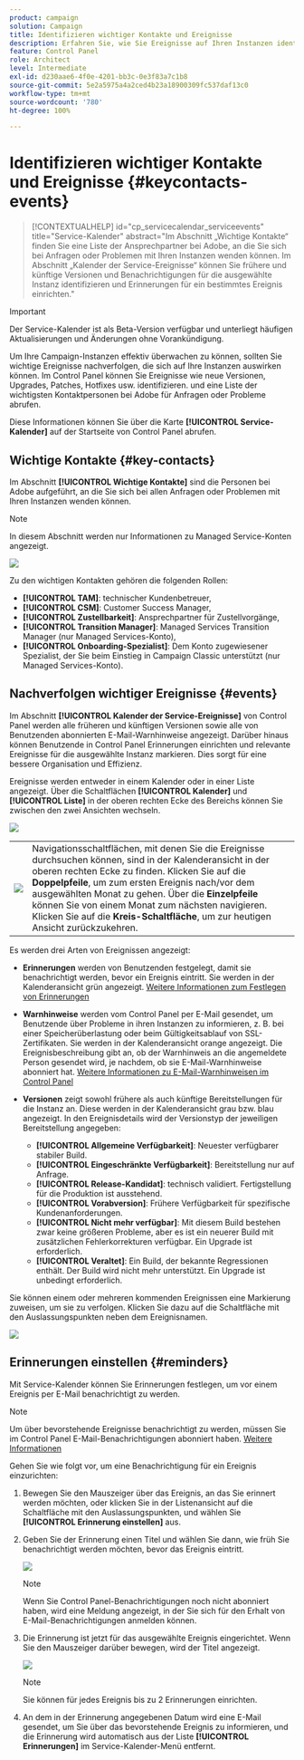 ```yaml
---
product: campaign
solution: Campaign
title: Identifizieren wichtiger Kontakte und Ereignisse
description: Erfahren Sie, wie Sie Ereignisse auf Ihren Instanzen identifizieren und wichtige Ansprechpersonen bei Adobe finden können.
feature: Control Panel
role: Architect
level: Intermediate
exl-id: d230aae6-4f0e-4201-bb3c-0e3f83a7c1b8
source-git-commit: 5e2a5975a4a2ced4b23a18900309fc537daf13c0
workflow-type: tm+mt
source-wordcount: '780'
ht-degree: 100%

---
```


# Identifizieren wichtiger Kontakte und Ereignisse {#keycontacts-events}

>[!CONTEXTUALHELP]
>id="cp_servicecalendar_serviceevents"
>title="Service-Kalender"
>abstract="Im Abschnitt „Wichtige Kontakte“ finden Sie eine Liste der Ansprechpartner bei Adobe, an die Sie sich bei Anfragen oder Problemen mit Ihren Instanzen wenden können. Im Abschnitt „Kalender der Service-Ereignisse“ können Sie frühere und künftige Versionen und Benachrichtigungen für die ausgewählte Instanz identifizieren und Erinnerungen für ein bestimmtes Ereignis einrichten."

>[!IMPORTANT]
>
>Der Service-Kalender ist als Beta-Version verfügbar und unterliegt häufigen Aktualisierungen und Änderungen ohne Vorankündigung.

Um Ihre Campaign-Instanzen effektiv überwachen zu können, sollten Sie wichtige Ereignisse nachverfolgen, die sich auf Ihre Instanzen auswirken können. Im Control Panel können Sie Ereignisse wie neue Versionen, Upgrades, Patches, Hotfixes usw. identifizieren. und eine Liste der wichtigsten Kontaktpersonen bei Adobe für Anfragen oder Probleme abrufen.

Diese Informationen können Sie über die Karte **[!UICONTROL Service-Kalender]** auf der Startseite von Control Panel abrufen.

## Wichtige Kontakte {#key-contacts}

Im Abschnitt **[!UICONTROL Wichtige Kontakte]** sind die Personen bei Adobe aufgeführt, an die Sie sich bei allen Anfragen oder Problemen mit Ihren Instanzen wenden können.

>[!NOTE]
>
>In diesem Abschnitt werden nur Informationen zu Managed Service-Konten angezeigt.

![](assets/service-events-contacts.png)

Zu den wichtigen Kontakten gehören die folgenden Rollen:

* **[!UICONTROL TAM]**: technischer Kundenbetreuer,
* **[!UICONTROL CSM]**: Customer Success Manager,
* **[!UICONTROL Zustellbarkeit]**: Ansprechpartner für Zustellvorgänge,
* **[!UICONTROL Transition Manager]**: Managed Services Transition Manager (nur Managed Services-Konto),
* **[!UICONTROL Onboarding-Spezialist]**: Dem Konto zugewiesener Spezialist, der Sie beim Einstieg in Campaign Classic unterstützt (nur Managed Services-Konto).

## Nachverfolgen wichtiger Ereignisse {#events}

Im Abschnitt **[!UICONTROL Kalender der Service-Ereignisse]** von Control Panel werden alle früheren und künftigen Versionen sowie alle von Benutzenden abonnierten E-Mail-Warnhinweise angezeigt. Darüber hinaus können Benutzende in Control Panel Erinnerungen einrichten und relevante Ereignisse für die ausgewählte Instanz markieren. Dies sorgt für eine bessere Organisation und Effizienz.

Ereignisse werden entweder in einem Kalender oder in einer Liste angezeigt. Über die Schaltflächen **[!UICONTROL Kalender]** und **[!UICONTROL Liste]** in der oberen rechten Ecke des Bereichs können Sie zwischen den zwei Ansichten wechseln.

![](assets/service-events-calendar.png)

<table><tr style="border: 0;">
<td><img src="assets/do-not-localize/nav-buttons.png">
</td><td>Navigationsschaltflächen, mit denen Sie die Ereignisse durchsuchen können, sind in der Kalenderansicht in der oberen rechten Ecke zu finden. Klicken Sie auf die <b>Doppelpfeile</b>, um zum ersten Ereignis nach/vor dem ausgewählten Monat zu gehen. Über die <b>Einzelpfeile</b> können Sie von einem Monat zum nächsten navigieren. Klicken Sie auf die <b>Kreis-Schaltfläche</b>, um zur heutigen Ansicht zurückzukehren.</td>
</tr></table>

Es werden drei Arten von Ereignissen angezeigt:

* **Erinnerungen** werden von Benutzenden festgelegt, damit sie benachrichtigt werden, bevor ein Ereignis eintritt. Sie werden in der Kalenderansicht grün angezeigt. [Weitere Informationen zum Festlegen von Erinnerungen](#reminders)
* **Warnhinweise** werden vom Control Panel per E-Mail gesendet, um Benutzende über Probleme in ihren Instanzen zu informieren, z. B. bei einer Speicherüberlastung oder beim Gültigkeitsablauf von SSL-Zertifikaten. Sie werden in der Kalenderansicht orange angezeigt. Die Ereignisbeschreibung gibt an, ob der Warnhinweis an die angemeldete Person gesendet wird, je nachdem, ob sie E-Mail-Warnhinweise abonniert hat. [Weitere Informationen zu E-Mail-Warnhinweisen im Control Panel](../performance-monitoring/using/email-alerting.md)

* **Versionen** zeigt sowohl frühere als auch künftige Bereitstellungen für die Instanz an. Diese werden in der Kalenderansicht grau bzw. blau angezeigt. In den Ereignisdetails wird der Versionstyp der jeweiligen Bereitstellung angegeben:

   * **[!UICONTROL Allgemeine Verfügbarkeit]**: Neuester verfügbarer stabiler Build.
   * **[!UICONTROL Eingeschränkte Verfügbarkeit]**: Bereitstellung nur auf Anfrage.
   * **[!UICONTROL Release-Kandidat]**: technisch validiert. Fertigstellung für die Produktion ist ausstehend.
   * **[!UICONTROL Vorabversion]**: Frühere Verfügbarkeit für spezifische Kundenanforderungen.
   * **[!UICONTROL Nicht mehr verfügbar]**: Mit diesem Build bestehen zwar keine größeren Probleme, aber es ist ein neuerer Build mit zusätzlichen Fehlerkorrekturen verfügbar. Ein Upgrade ist erforderlich.
   * **[!UICONTROL Veraltet]**: Ein Build, der bekannte Regressionen enthält. Der Build wird nicht mehr unterstützt. Ein Upgrade ist unbedingt erforderlich.

Sie können einem oder mehreren kommenden Ereignissen eine Markierung zuweisen, um sie zu verfolgen. Klicken Sie dazu auf die Schaltfläche mit den Auslassungspunkten neben dem Ereignisnamen.

![](assets/service-events-flag.png)

## Erinnerungen einstellen {#reminders}

Mit Service-Kalender können Sie Erinnerungen festlegen, um vor einem Ereignis per E-Mail benachrichtigt zu werden.

>[!NOTE]
>
>Um über bevorstehende Ereignisse benachrichtigt zu werden, müssen Sie im Control Panel E-Mail-Benachrichtigungen abonniert haben. [Weitere Informationen](../performance-monitoring/using/email-alerting.md)

Gehen Sie wie folgt vor, um eine Benachrichtigung für ein Ereignis einzurichten:

1. Bewegen Sie den Mauszeiger über das Ereignis, an das Sie erinnert werden möchten, oder klicken Sie in der Listenansicht auf die Schaltfläche mit den Auslassungspunkten, und wählen Sie **[!UICONTROL Erinnerung einstellen]** aus.

1. Geben Sie der Erinnerung einen Titel und wählen Sie dann, wie früh Sie benachrichtigt werden möchten, bevor das Ereignis eintritt.

   ![](assets/service-events-set-reminder.png)

   >[!NOTE]
   >
   >Wenn Sie Control Panel-Benachrichtigungen noch nicht abonniert haben, wird eine Meldung angezeigt, in der Sie sich für den Erhalt von E-Mail-Benachrichtigungen anmelden können.

1. Die Erinnerung ist jetzt für das ausgewählte Ereignis eingerichtet. Wenn Sie den Mauszeiger darüber bewegen, wird der Titel angezeigt.

   ![](assets/service-events-reminder.png)

   >[!NOTE]
   >
   >Sie können für jedes Ereignis bis zu 2 Erinnerungen einrichten.

1. An dem in der Erinnerung angegebenen Datum wird eine E-Mail gesendet, um Sie über das bevorstehende Ereignis zu informieren, und die Erinnerung wird automatisch aus der Liste **[!UICONTROL Erinnerungen]** im Service-Kalender-Menü entfernt.
